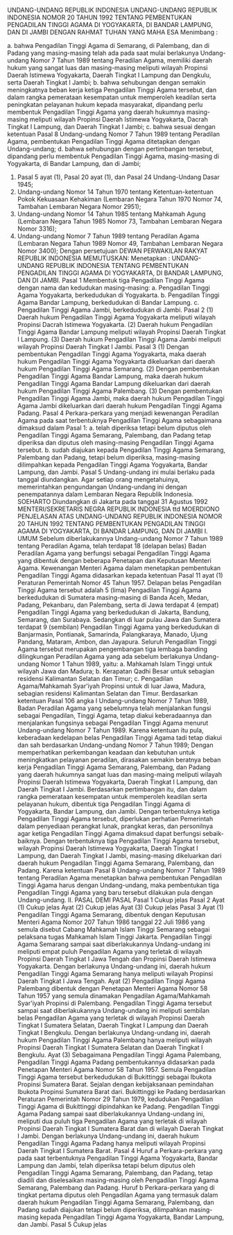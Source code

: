  UNDANG-UNDANG REPUBLIK INDONESIA UNDANG-UNDANG REPUBLIK INDONESIA NOMOR 20 TAHUN 1992 TENTANG PEMBENTUKAN PENGADILAN TINGGI AGAMA DI YOGYAKARTA, DI BANDAR LAMPUNG, DAN DI JAMBI
DENGAN RAHMAT TUHAN YANG MAHA ESA
Menimbang :

a. bahwa Pengadilan Tinggi Agama di Semarang, di Palembang, dan di Padang yang masing-masing telah ada pada saat mulai berlakunya Undang-undang Nomor 7 Tahun 1989 tentang Peradilan Agama, memiliki daerah hukum yang sangat luas dan masing-masing meliputi wilayah Propinsi Daerah Istimewa Yogyakarta, Daerah Tingkat I Lampung dan Dengkulu, serta Daerah Tingkat I Jambi;
b. bahwa sehubungan dengan semakin meningkatnya beban kerja ketiga Pengadilan Tinggi Agama tersebut, dan dalam rangka pemerataan kesempatan untuk memperoleh keadilan serta peningkatan pelayanan hukum kepada masyarakat, dipandang perlu membentuk Pengadilan Tinggi Agama yang daerah hukumnya masing-masing meliputi wilayah Propinsi Daerah Istimewa Yogyakarta, Dacrah Tingkat I Lampung, dan Daerah Tingkat I Jambi;
c. bahwa sesuai dengan ketentuan Pasal 8 Undang-undang Nomor 7 Tahun 1989 tentang Peradilan Agama, pembentukan Pengadilan Tinggi Agama ditetapkan dengan Undang-undang;
d. bahwa sehubungan dengan pertimbangan tersebut, dipandang perlu membentuk Pengadilan Tinggi Agama, masing-masing di Yogyakarta, di Bandar Lampung, dan di Jambi;
1. Pasal 5 ayat (1), Pasal 20 ayat (1), dan Pasal 24 Undang-Undang Dasar 1945;
2. Undang-undang Nomor 14 Tahun 1970 tentang Ketentuan-ketentuan Pokok Kekuasaan Kehakiman (Lembaran Negara Tahun 1970 Nomor 74, Tambahan Lembaran Negara Nomor 2951);
3. Undang-undang Nomor 14 Tahun 1985 tentang Mahkamah Agung (Lembaran Negara Tahun 1985 Nomor 73, Tambahan Lembaran Negara Nomor 3316);
4. Undang-undang Nomor 7 Tahun 1989 tentang Peradilan Agama (Lembaran Negara Tahun 1989 Nomor 49, Tambahan Lembaran Negara Nomor 3400); Dengan persetujuan DEWAN PERWAKILAN RAKYAT REPUBLIK INDONESIA
MEMUTUSKAN:
 Menetapkan : UNDANG-UNDANG REPUBLIK INDONESIA TENTANG PEMBENTUKAN PENGADILAN TINGGI AGAMA DI YOGYAKARTA, DI BANDAR LAMPUNG, DAN DI JAMBI.
Pasal 1
Membentuk tiga Pengadilan Tinggi Agama dengan nama dan kedudukan masing-masing:
a. Pengadilan Tinggi Agama Yogyakarta, berkedudukan di Yogyakarta.
b. Pengadilan Tinggi Agama Bandar Lampung, berkedudukan di Bandar Lampung.
c. Pengadilan Tinggi Agama Jambi, berkedudukan di Jambi.
Pasal 2
(1) Daerah hukum Pengadilan Tinggi Agama Yogyakarta meliputi wilayah Propinsi Dacrah Istimewa Yogyakarta.
(2) Daerah hukum Pengadilan Tinggi Agama Bandar Lampung meliputi wilayah Propinsi Daerah Tingkat I Lampung.
(3) Daerah hukum Pengadilan Tinggi Agama Jambi meliputi wilayah Propinsi Daerah Tingkat I Jambi.
Pasal 3
(1) Dengan pembentukan Pengadilan Tinggi Agama Yogyakarta, maka daerah hukum Pengadilan Tinggi Agama Yogyakarta dikeluarkan dari daerah hukum Pengadilan Tinggi Agama Semarang.
(2) Dengan pembentukan Pengadilan Tinggi Agama Bandar Lampung, maka daerah hukum Pengadilan Tinggi Agama Bandar Lampung dikeluarkan dari daerah hukum Pengadilan Tinggi Agama Palembang.
(3) Dengan pembentukan Pengadilan Tinggi Agama Jambi, maka daerah hukum Pengadilan Tinggi Agama Jambi dikeluarkan dari daerah hukum Pengadilan Tinggi Agama Padang.
Pasal 4
Perkara-perkara yang menjadi kewenangan Peradilan Agama pada saat terbentuknya Pengadilan Tinggi Agama sebagaimana dimaksud dalam Pasal 1:
a. telah diperiksa tetapi belum diputus oleh Pengadilan Tinggi Agama Semarang, Palembang, dan Padang tetap diperiksa dan diputus oleh masing-masing Pengadilan Tinggi Agama tersebut.
b. sudah diajukan kepada Pengadilan Tinggi Agama Semarang, Palembang dan Padang, tetapi belum diperiksa, masing-masing dilimpahkan kepada Pengadilan Tinggi Agama Yogyakarta, Bandar Lampung, dan Jambi.
Pasal 5
Undang-undang ini mulai berlaku pada tanggal diundangkan. Agar setiap orang mengetahuinya, memerintahkan pengundangan Undang-undang ini dengan penempatannya dalam Lembaran Negara Republik Indonesia. SOEHARTO Diundangkan di Jakarta pada tanggal 31 Agustus 1992 MENTERI/SEKRETARIS NEGRA REPUBLIK INDONESIA ttd MOERDIONO PENJELASAN ATAS UNDANG-UNDANG REPUBLIK INDONESIA NOMOR 20 TAHUN 1992 TENTANG PEMBENTUKAN PENGADILAN TINGGI AGAMA DI YOGYAKARTA, DI BANDAR LAMPUNG, DAN DI JAMBI I. UMUM Sebelum diberlakukannya Undang-undang Nomor 7 Tahun 1989 tentang Peradilan Agama, telah terdapat 18 (delapan belas) Badan Peradilan Agama yang berfungsi sebagai Pengadilan Tinggi Agama yang dibentuk dengan beberapa Penetapan dan Keputusan Menteri Agama. Kewenangan Menteri Agama dalam menetapkan pembentukan Pengadilan Tinggi Agama didasarkan kepada ketentuan Pasal 11 ayat (1) Peraturan Pemerintah Nomor 45 Tahun 1957. Delapan belas Pengadilan Tinggi Agama tersebut adalah 5 (lima) Pengadilan Tinggi Agama berkedudukan di Sumatera masing-masing di Banda Aceh, Medan, Padang, Pekanbaru, dan Palembang, serta di Jawa terdapat 4 (empat) Pengadilan Tinggi Agama yang berkedudukan di Jakarta, Bandung, Semarang, dan Surabaya. Sedangkan di luar pulau Jawa dan Sumatera terdapat 9 (sembilan) Pengadilan Tinggi Agama yang berkedudukan di Banjarmasin, Pontianak, Samarinda, Palangkaraya, Manado, Ujung Pandang, Mataram, Ambon, dan Jayapura. Seluruh Pengadilan Tinggi Agama tersebut merupakan pengembangan tiga lembaga banding dilingkungan Peradilan Agama yang ada sebelum berlakunya Undang-undang Nomor 1 Tahun 1989, yaitu:
a. Mahkamah Islam Tinggi untuk wilayah Jawa dan Madura;
b. Kerapatan Qadhi Besar untuk sebagian residensi Kalimantan Selatan dan Timur;
c. Pengadilan Agama/Mahkamah Syar'iyah Propinsi untuk di luar Jawa, Madura, sebagian residensi Kalimantan Selatan dan Timur. Berdasarkan ketentuan Pasal 106 angka I Undang-undang Nomor 7 Tahun 1989, Badan Peradilan Agama yang sebelumnya telah menjalankan fungsi sebagai Pengadilan, Tinggi Agama, tetap diakui keberadaannya dan menjalankan fungsinya sebagai Pengadilan Tinggi Agama menurut Undang-undang Nomor 7 Tahun 1989. Karena ketentuan itu pula, keberadaan kedelapan belas Pengadilan Tinggi Agama tadi tetap diakui dan sah berdasarkan Undang-undang Nomor 7 Tahun 1989; Dengan memperhatikan perkembangan keadaan dan kebutuhan untuk meningkatkan pelayanan peradilan, dirasakan semakin beratnya beban kerja Pengadilan Tinggi Agama Semarang, Palembang, dan Padang yang daerah hukumnya sangat luas dan masing-maing meliputi wilayah Propinsi Daerah Istimewa Yogyakarta, Daerah Tingkat I Lampung, dan Daerah Tingkat I Jambi. Berdasarkan pertimbangan itu, dan dalam rangka pemerataan kesempatan untuk memperoleh keadilan serta pelayanan hukum, dibentuk tiga Pengadilan Tinggi Agama di Yogyakarta, Bandar Lampung, dan Jambi. Dengan terbentuknya ketiga Pengadilan Tinggi Agama tersebut, diperlukan perhatian Pemerintah dalam penyediaan perangkat lunak, prangkat keras, dan personilnya agar ketiga Pengadilan Tinggi Agama dimaksud dapat berfungsi sebaik-baiknya. Dengan terbentuknya tiga Pengadilan Tinggi Agama tersebut, wilayah Propinsi Daerah Istimewa Yogyakarta, Daerah Tingkat I Lampung, dan Daerah Tingkat I Jambi, masing-masing dikeluarkan dari daerah hukum Pengadilan Tinggi Agama Semarang, Palembang, dan Padang. Karena ketentuan Pasal 8 Undang-undang Nomor 7 Tahun 1989 tentang Peradilan Agama menetapkan bahwa pembentukan Pengadilan Tinggi Agama harus dengan Undang-undang, maka pembentukan tiga Pengadilan Tinggi Agama yang baru tersebut dilakukan pula dengan Undang-undang. II. PASAL DEMI PASAL
Pasal 1
Cukup jelas
Pasal 2
Ayat (1) Cukup jelas Ayat (2) Cukup jelas Ayat (3) Cukup jelas
Pasal 3
Ayat (1) Pengadilan Tinggi Agama Semarang, dibentuk dengan Keputusan Menteri Agama Nomor 207 Tahun 1986 tanggal 22 Juli 1986 yang semula disebut Cabang Mahkamah Islam Tinggi Semarang sebagai pelaksana tugas Mahkamah Islam Tinggi Jakarta. Pengadilan Tinggi Agama Semarang sampai saat diberlakukannya Undang-undang ini meliputi empat puluh Pengadilan Agama yang terletak di wilayah Propinsi Daerah Tingkat I Jawa Tengah dan Propinsi Daerah Istimewa Yogyakarta. Dengan berlakunya Undang-undang ini, daerah hukum Pengadilan Tinggi Agama Semarang hanya meliputi wilayah Propinsi Daerah Tingkat I Jawa Tengah. Ayat (2) Pengadilan Tinggi Agama Palembang dibentuk dengan Penetapan Menteri Agama Nomor 58 Tahun 1957 yang semula dinamakan Pengadilan Agama/Mahkamah Syar'iyah Propinsi di Palembang. Pengadilan Tinggi Agama tersebut sampai saat diberlakukannya Undang-undang ini meliputi sembilan belas Pengadilan Agama yang terletak di wilayah Propinsi Daerah Tingkat I Sumatera Selatan, Daerah Tingkat I Lampung dan Daerah Tingkat I Bengkulu. Dengan berlakunya Undang-undang ini, daerah hukum Pengadilan Tinggi Agama Palembang hanya meliputi wilayah Propinsi Daerah Tingkat I Sumatera Selatan dan Daerah Tingkat I Bengkulu. Ayat (3) Sebagaimana Pengadilan Tinggi Agama Palembang, Pengadilan Tinggi Agama Padang pembentukannya didasarkan pada Penetapan Menteri Agama Nomor 58 Tahun 1957. Semula Pengadilan Tinggi Agama tersebut berkedudukan di Bukittinggi sebagai Ibukota Propinsi Sumatera Barat. Sejalan dengan kebijaksanaan pemindahan Ibukota Propinsi Sumatera Barat dari. Bukittinggi ke Padang berdasarkan Peraturan Pemerintah Nomor 29 Tahun 1979, kedudukan Pengadilan Tinggi Agama di Bukittinggi dipindahkan ke Padang. Pengadilan Tinggi Agama Padang sampai saat diberlakukannya Undang-undang ini, meliputi dua puluh tiga Pengadilan Agama yang terletak di wilayah Propinsi Daerah Tingkat I Sumatera Barat dan di wilayah Daerah Tingkat I Jambi. Dengan berlakunya Undang-undang ini, daerah hukum Pengadilan Tinggi Agama Padang hanya meliputi wilayah Propinsi Daerah Tingkat I Sumatera Barat.
Pasal 4
Huruf a Perkara-perkara yang pada saat terbentuknya Pengadilan Tinggi Agama Yogyakarta, Bandar Lampung dan Jambi, telah diperiksa tetapi belum diputus oleh Pengadilan Tinggi Agama Semarang, Palembang, dan Padang, tetap diadili dan diselesaikan masing-masing oleh Pengadilan Tinggi Agama Semarang, Palembang dan Padang. Huruf b Perkara-perkara yang di tingkat pertama diputus oleh Pengadilan Agama yang termasuk dalam daerah hukum Pengadilan Tinggi Agama Semarang, Palembang, dan Padang sudah diajukan tetapi belum diperiksa, dilimpahkan masing-masing kepada Pengadilan Tinggi Agama Yogyakarta, Bandar Lampung, dan Jambi.
Pasal 5
Cukup jelas